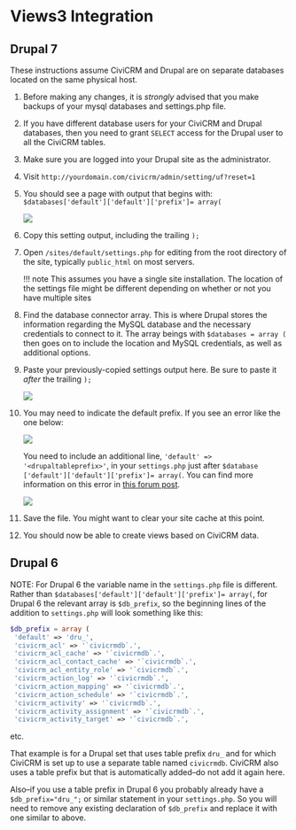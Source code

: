 # Views3 Integration

## Drupal 7

These instructions assume CiviCRM and Drupal are on separate databases located on the same physical host.

1. Before making any changes, it is _strongly_ advised that you make backups of your mysql databases and settings.php file.
1. If you have different database users for your CiviCRM and Drupal databases, then you need to grant `SELECT` access for the Drupal user to all the CiviCRM tables.
1. Make sure you are logged into your Drupal site as the administrator.
1. Visit `http://yourdomain.com/civicrm/admin/setting/uf?reset=1`
1. You should see a page with output that begins with: `$databases['default']['default']['prefix']= array(`

    ![](https://wiki.civicrm.org/confluence/download/attachments/86213823/views3integration-1.png?version=1&modificationDate=1372586969000&api=v2)

1. Copy this setting output, including the trailing `);`
1. Open `/sites/default/settings.php` for editing from the root directory of the site, typically `public_html` on most servers.

    !!! note
        This assumes you have a single site installation. The location of the settings file might be different depending on whether or not you have multiple sites

1. Find the database connector array. This is where Drupal stores the information regarding the MySQL database and the necessary credentials to connect to it. The array beings with `$databases = array (` then goes on to include the location and MySQL credentials, as well as additional options.
1. Paste your previously-copied settings output here. Be sure to paste it _after_ the trailing `);`

    ![](https://wiki.civicrm.org/confluence/download/attachments/86213823/views3integration-2.png?version=1&modificationDate=1372586969000&api=v2)
 
1. You may need to indicate the default prefix. If you see an error like the one below:

    ![](https://wiki.civicrm.org/confluence/download/attachments/86213823/views3integration-3.png?version=1&modificationDate=1372586969000&api=v2)

    You need to include an additional line, `'default' => '<drupaltableprefix>'`, in your `settings.php` just after `$database ['default']['default']['prefix']= array(`. You can find more information on this error in [this forum post](http://forum.civicrm.org/index.php?topic=20910.0).

    ![](https://wiki.civicrm.org/confluence/download/attachments/86213823/views3integration-4.png?version=1&modificationDate=1372586967000&api=v2)
    
1. Save the file. You might want to clear your site cache at this point.
1. You should now be able to create views based on CiviCRM data.

## Drupal 6

NOTE: For Drupal 6 the variable name in the `settings.php` file is different. Rather than `$databases['default']['default']['prefix']= array(`, for Drupal 6 the relevant array is `$db_prefix`, so the beginning lines of the addition to `settings.php` will look something like this:

```php
$db_prefix = array (
 'default' => 'dru_',
 'civicrm_acl' => '`civicrmdb`.',
 'civicrm_acl_cache' => '`civicrmdb`.',
 'civicrm_acl_contact_cache' => '`civicrmdb`.',
 'civicrm_acl_entity_role' => '`civicrmdb`.',
 'civicrm_action_log' => '`civicrmdb`.',
 'civicrm_action_mapping' => '`civicrmdb`.',
 'civicrm_action_schedule' => '`civicrmdb`.',
 'civicrm_activity' => '`civicrmdb`.',
 'civicrm_activity_assignment' => '`civicrmdb`.',
 'civicrm_activity_target' => '`civicrmdb`.',
```

etc.

That example is for a Drupal set that uses table prefix `dru_` and for which CiviCRM is set up to use a separate table named `civicrmdb`. CiviCRM also uses a table prefix but that is automatically added–do not add it again here.

Also–if you use a table prefix in Drupal 6 you probably already have a `$db_prefix="dru_";` or similar statement in your `settings.php`. So you will need to remove any existing declaration of `$db_prefix` and replace it with one similar to above.
